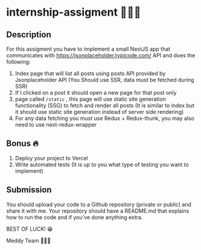 # internship-assigment 👨🏻‍💻
## Description
For this assigment you have to implement a small NextJS app that communicates with https://jsonplaceholder.typicode.com/ API and does the following:

1. Index page that will list all posts using posts API provided by Jsonplaceholder API (You Should use SSR, data must be fetched during SSR)
2. If I clicked on a post it should open a new page for that post only
3. page called `/static` , this page will use static site generation functionality (SSG) to fetch and render all posts (It is similar to index but it should use static site generation instead of server side rendering)
4. For any data fetching you must use Redux + Redux-thunk, you may also need to use next-redux-wrapper

## Bonus 🔥

1. Deploy your project to Vercel
2. Write automated tests (It is up to you what type of testing you want to implement)
 
## Submission
You should upload your code to a Github repository (private or public) and share it with me. Your repository should have a README.md that explains how to run the code and if you’ve done anything extra.



BEST OF LUCK! 😁

Meddy Team 👨🏻‍⚕️
